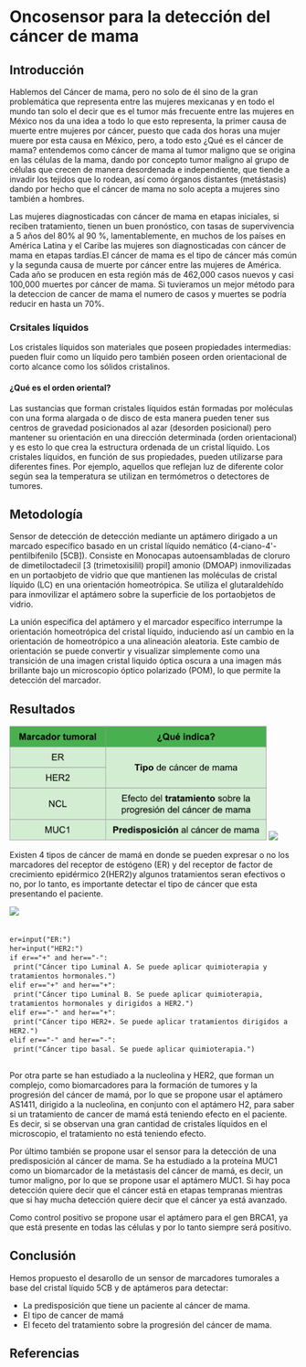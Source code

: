# Oncosensor para la detección del cáncer de mama

## Introducción

Hablemos del Cáncer de mama, pero no solo de él sino de la gran problemática que representa entre las mujeres mexicanas y en todo el mundo
tan solo el decir que es el tumor más frecuente entre las mujeres en México nos da una idea a todo lo que esto representa, la primer causa
de muerte entre mujeres por cáncer, puesto que cada dos horas una mujer muere por esta causa en México, pero, a todo esto ¿Qué es el cáncer
de mama? entendemos como cáncer de mama al tumor maligno que se origina en las células de la mama, dando por concepto  tumor maligno al
grupo de células que crecen de manera desordenada e independiente, que tiende a invadir los tejidos que lo rodean, así como órganos distantes
(metástasis) dando por hecho que el cáncer de mama no solo acepta a mujeres sino también a hombres.

Las mujeres diagnosticadas con cáncer de mama en etapas iniciales, si reciben tratamiento, tienen un buen pronóstico, con tasas de
supervivencia a 5 años del 80% al 90 %, lamentablemente, en muchos de los países en América Latina y el Caribe las mujeres son diagnosticadas
con cáncer de mama en etapas tardías.El cáncer de mama es el tipo de cáncer más común y la segunda causa de muerte por cáncer entre las mujeres
de América. Cada año se producen en esta región más de 462,000 casos nuevos y casi 100,000 muertes por cáncer de mama. Si tuvieramos un mejor
método para la deteccion de cancer de mama el numero de casos y muertes se podría  reducir en hasta un 70%.

### Crsitales líquidos

Los cristales líquidos son materiales que poseen propiedades intermedias: pueden fluir como un líquido pero también poseen orden
orientacional de corto alcance como los sólidos cristalinos. 

#### ¿Qué es el orden oriental?

Las sustancias que forman cristales líquidos están formadas por moléculas con una forma alargada o de disco de esta
manera pueden tener sus centros de gravedad posicionados al azar (desorden posicional) pero mantener su orientación en una dirección
determinada (orden orientacional) y es esto lo que crea la estructura ordenada de un cristal líquido.
Los cristales líquidos, en función de sus propiedades, pueden utilizarse para diferentes fines. Por ejemplo, aquellos que reflejan
luz de diferente color según sea la temperatura se utilizan en termómetros o detectores de tumores.


## Metodología

Sensor de detección de detección mediante un aptámero dirigado a un marcado específico basado en un cristal líquido nemático (4-ciano-4'-
pentilbifenilo [5CB]). Consiste en Monocapas autoensambladas de cloruro de dimetiloctadecil [3 (trimetoxisilil) propil] amonio (DMOAP) 
inmovilizadas en un portaobjeto de vidrio que  que mantienen las moléculas de cristal líquido (LC) en
una orientación homeotrópica. Se utiliza el glutaraldehído  para inmovilizar el aptámero sobre la
superficie de los  portaobjetos de vidrio.

La unión específica del aptámero y el marcador específico interrumpe la orientación homeotrópica del cristal líquido, induciendo así un
cambio en la orientación de homeotrópico a una alineación aleatoria. Este cambio de orientación se puede convertir y visualizar
simplemente como una transición de una imagen cristal liquido óptica oscura a una imagen más brillante bajo un microscopio óptico
polarizado (POM), lo que permite la detección del marcador.


## Resultados


<img src="Marcadores tumorales.png" width=450>

<img src="Aptámeros.png" width=600>

Existen 4 tipos de cáncer de mamá  en donde se pueden expresar o no los marcadores del receptor de estógeno (ER) y del receptor
de factor de crecimiento epidérmico 2(HER2)y algunos tratamientos seran efectivos o no, por lo tanto, es importante detectar el
tipo de cáncer que esta presentando el paciente.

<img src="Tipos de cáncer.png" width=600>

```

er=input("ER:")
her=input("HER2:")
if er=="+" and her=="-":
 print("Cáncer tipo Luminal A. Se puede aplicar quimioterapia y tratamientos hormonales.")
elif er=="+" and her=="+":
 print("Cáncer tipo Luminal B. Se puede aplicar quimioterapia, tratamientos hormonales y dirigidos a HER2.")
elif er=="-" and her=="+":
 print("Cáncer tipo HER2+. Se puede aplicar tratamientos dirigidos a HER2.")
elif er=="-" and her=="-":
 print("Cáncer tipo basal. Se puede aplicar quimioterapia.")
 
```
 
Por otra parte se han estudiado a la nucleolina y HER2, que forman un complejo, como biomarcadores para la formación de tumores y la
progresión del cáncer de mamá, por lo que se propone usar el aptámero AS1411, dirigido a la nucleolina, en conjunto con el aptámero H2,
para saber si un tratamiento de cancer de mamá está teniendo efecto en el paciente. Es decir, si se observan una gran cantidad de
cristales líquidos en el microscopio, el tratamiento no está teniendo efecto.

Por último también se propone usar el sensor para la detección de una predisposición al cáncer de mama. Se ha estudiado a la proteína
MUC1 como un biomarcador de la metástasis del cáncer de mamá, es decir, un tumor maligno, por lo que se propone usar el aptámero MUC1.
Si hay poca detección quiere decir que el cáncer está en etapas tempranas mientras que si hay mucha detección quiere decir que el cáncer
ya está avanzado.

Como control positivo se propone usar el aptámero para el gen BRCA1, ya que está presente en todas las células y por lo tanto siempre
será positivo.


## Conclusión

Hemos propuesto el desarollo de un sensor de marcadores tumorales a base del cristal líquido 5CB y de aptámeros para detectar:
* La predisposición que tiene un paciente al cáncer de mama.
* El tipo de cancer de mamá
* El feceto del tratamiento sobre la progresión del cáncer de mama.


## Referencias
